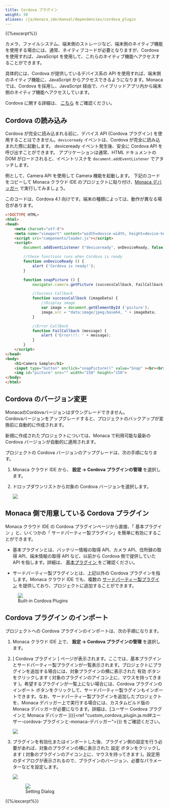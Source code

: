 ```yaml
---
title: Cordova プラグイン
weight: 30
aliases: /ja/monaca_ide/manual/dependencies/cordova_plugin
---
```


{{%excerpt%}}
<!-- using full HTML code for other shortcodes otherwise `excerpt` shortcode will break them -->

カメラ、ファイルシステム、端末側のストレージなど、端末側のネイティブ機能を使用する場合には、通常、ネイティブコードが必要となりますが、Cordova
を使用すれば、JavaScript
を使用して、これらのネイティブ機能へアクセスすることができます。

具体的には、Cordova が提供しているデバイス系の API
を使用すれば、端末側のネイティブ機能に、JavaScript
からアクセスできるようになります。Monaca では、Cordova
を採用し、JavaScript
経由で、ハイブリッドアプリ内から端末側のネイティブ機能へアクセスしています。

Cordova に関する詳細は、 [こちら](https://cordova.apache.org/)
をご確認ください。

## Cordova の読み込み

Cordova が完全に読み込まれる前に、デバイス API (Cordova プラグイン) を使用することはできません。`deviceready` イベントは、Cordova が完全に読み込まれた際に起動します。 deviceready イベント発生後、安全に Cordova API を呼び出すことができます。 アプリケーションは通常、HTML ドキュメントの DOM がロードされると、イベントリスナを `document.addEventListener` でアタッチします。

例として、Camera API を使用して Camera 機能を起動します。 下記のコードをコピーして Monaca クラウド IDE のプロジェクトに貼り付け、[Monaca デバッガー](/ja/products_guide/debugger) で実行してみましょう。

<div class="admonition note">
このコードは、Cordova 4.1 向けです。端末の種類によっては、動作が異なる場合があります。
</div>

```html
<!DOCTYPE HTML>
<html>
<head>
    <meta charset="utf-8">
    <meta name="viewport" content="width=device-width, height=device-height, initial-scale=1, maximum-scale=1, user-scalable=no">
    <script src="components/loader.js"></script>
    <script>
        document.addEventListener ("deviceready", onDeviceReady, false);

        //these functions runs when Cordova is ready
        function onDeviceReady () {
            alert ('Cordova is ready!');
        }

        function snapPicture () {
            navigator.camera.getPicture (successCallback, FailCallback, {destinationType: Camera.DestinationType.DATA_URL});

            //Success Callback
            function successCallback (imageData) {
                //Display image
                var image = document.getElementById ('picture');
                image.src = "data:image/jpeg;base64, " + imageData;
            }

            //Error CallBack
            function FailCallback (message) {
                alert ('Error!!!: ' + message);
            }
        }
    </script>
</head>
<body>
    <h1>Camera Sample</h1>
    <input type="button" onclick="snapPicture()" value="Snap" ><br><br>
    <img id="picture" src="" width="150" height="150">
</body>
</html>
```

## Cordova のバージョン変更

<div class="admonition note">
    MonacaのCordovaバージョンはダウングレードできません。
</div>

<div class="admonition note">
    Cordovaバージョンをアップグレードすると、プロジェクトのバックアップが変換前に自動的に作成されます。
</div>

新規に作成されたプロジェクトについては、Monaca で利用可能な最新の Cordova バージョンが自動的に適用されます。

プロジェクトの Cordova バージョンのアップグレードは、次の手順になります。

1.  Monaca クラウド IDE から、 <span class="guilabel"><b>
設定 → Cordova プラグインの管理</b></span> を選択します。

2.  ドロップダウンリストから対象の Cordova バージョンを選択します。

    <img src="/images/monaca_ide/manual/dependencies/cordova_plugin/3.png" width="" class="single_img">

## Monaca 側で用意している Cordova プラグイン

Monaca クラウド IDE の Cordova プラグインページから直接、「 基本プラグイン 」と、いくつかの「 サードパーティー製プラグイン」を簡単に有効にすることができます。

-   基本プラグインとは、バッテリー情報の取得 API、カメラ API、住所録の取得 API、端末情報の取得 API など、以前から Cordova 側で提供していた API を指します。詳細は、 [ 基本プラグイン ](/ja/reference/cordova_6.5/) をご確認ください。

-   サードパーティー製プラグインとは、上記以外の Cordova プラグインを指します。Monaca クラウド IDE でも、複数の [サードパーティー製プラグイン](/ja/reference/third_party_phonegap/) を提供しており、プロジェクトに追加することができます。

<figure>
    <img data-action="zoom" src="/images/monaca_ide/manual/dependencies/cordova_plugin/built-in_plugins.png" width="">
    <figcaption>
        Built-in Cordova Plugins
    </figcaption>
</figure>

## Cordova プラグイン のインポート

プロジェクトへの Cordova プラグインのインポートは、次の手順になります。

1.  Monaca クラウド IDE 上で、 <span class="guilabel"><b>
設定 → Cordova プラグインの管理</b></span> を選択します。

2.  [ Cordova プラグイン ] ページが表示されます。ここでは、基本プラグインとサードパーティー製プラグインが一覧表示されます。プロジェクトにプラグインを追加する場合には、対象プラグインの横に表示された <span class="guilabel">有効</span> ボタンをクリックします ( 対象のプラグインのアイコン上に、マウスを持ってきます )。希望するプラグインが一覧上にない場合には、<span class="guilabel">Cordova プラグインのインポート</span> ボタンをクリックして、サードパーティー製ラグインもインポートできます。なお、サードパーティー製プラグインを追加したプロジェクトを、Monaca デバッガー上で実行する場合には、カスタムビルド版の Monaca デバッガーが必要になります。詳細は、[ユーザー Cordova プラグインと Monaca デバッガー ]({{<ref "custom_cordova_plugin.ja.md#ユーザー-cordova-プラグインと-monaca-デバッガー">}}) をご確認ください。

    <img src="/images/monaca_ide/manual/dependencies/cordova_plugin/1.png" width="" class="single_img">

3.  プラグインを有効化またはインポートした後、プラグイン側の設定を行う必要があれば、対象のプラグインの横に表示された <span class="guilabel">設定</span> ボタンをクリックします ( 対象のプラグインのアイコン上に、マウスを持ってきます )。設定用のダイアログが表示されるので、プラグインのバージョン、必要なパラメーターなどを設定します。

    <img src="/images/monaca_ide/manual/dependencies/cordova_plugin/config_plugin.png" width="" class="single_img">

    <figure>
        <img data-action="zoom" src="/images/monaca_ide/manual/dependencies/cordova_plugin/parameter.png" width="">
        <figcaption>
            Setting Dialog
        </figcaption>
    </figure>

{{%/excerpt%}}